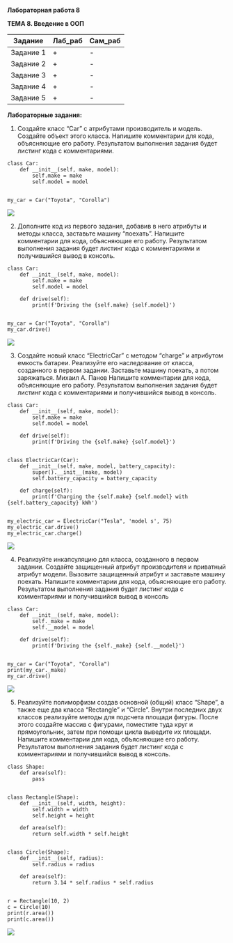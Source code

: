 ﻿**Лабораторная работа 8**

**ТЕМА 8. Введение в ООП**

| Задание    | Лаб_раб | Сам_раб |
|------------|---------|---------|
| Задание 1  | +       | -       |
| Задание 2  | +       | -       |
| Задание 3  | +       | -       |
| Задание 4  | +       | -       |
| Задание 5  | +       | -       |

**Лабораторные задания:**

1) Создайте класс “Car” с атрибутами производитель и модель. Создайте
   объект этого класса. Напишите комментарии для кода, объясняющие
   его работу. Результатом выполнения задания будет листинг кода с
   комментариями.
```
class Car:
    def __init__(self, make, model):
        self.make = make
        self.model = model


my_car = Car("Toyota", "Corolla")
```
![](https://github.com/polinati4444/labs/blob/%D0%A2%D0%B5%D0%BC%D0%B0_8/1.png)

2) Дополните код из первого задания, добавив в него атрибуты и методы
   класса, заставьте машину “поехать”. Напишите комментарии для кода,
   объясняющие его работу. Результатом выполнения задания будет
   листинг кода с комментариями и получившийся вывод в консоль.
```
class Car:
    def __init__(self, make, model):
        self.make = make
        self.model = model

    def drive(self):
        print(f'Driving the {self.make} {self.model}')


my_car = Car("Toyota", "Corolla")
my_car.drive()
```
![](https://github.com/polinati4444/labs/blob/%D0%A2%D0%B5%D0%BC%D0%B0_8/2.png)

3) Создайте новый класс “ElectricCar” с методом “charge” и атрибутом
   емкость батареи. Реализуйте его наследование от класса, созданного в
   первом задании. Заставьте машину поехать, а потом заряжаться.
   Михаил А. Панов
   Напишите комментарии для кода, объясняющие его работу.
   Результатом выполнения задания будет листинг кода с комментариями
   и получившийся вывод в консоль.
```
class Car:
    def __init__(self, make, model):
        self.make = make
        self.model = model

    def drive(self):
        print(f'Driving the {self.make} {self.model}')


class ElectricCar(Car):
    def __init__(self, make, model, battery_capacity):
        super().__init__(make, model)
        self.battery_capacity = battery_capacity

    def charge(self):
        print(f'Charging the {self.make} {self.model} with {self.battery_capacity} kWh')


my_electric_car = ElectricCar("Tesla", 'model s', 75)
my_electric_car.drive()
my_electric_car.charge()

```
![](https://github.com/polinati4444/labs/blob/%D0%A2%D0%B5%D0%BC%D0%B0_8/3.png)

4) Реализуйте инкапсуляцию для класса, созданного в первом задании.
   Создайте защищенный атрибут производителя и приватный атрибут
   модели. Вызовите защищенный атрибут и заставьте машину поехать.
   Напишите комментарии для кода, объясняющие его работу.
   Результатом выполнения задания будет листинг кода с комментариями
   и получившийся вывод в консоль
```
class Car:
    def __init__(self, make, model):
        self._make = make
        self.__model = model

    def drive(self):
        print(f'Driving the {self._make} {self.__model}')


my_car = Car("Toyota", "Corolla")
print(my_car._make)
my_car.drive()
```
![](https://github.com/polinati4444/labs/blob/%D0%A2%D0%B5%D0%BC%D0%B0_8/4.png)

5) Реализуйте полиморфизм создав основной (общий) класс “Shape”, а
   также еще два класса “Rectangle” и “Circle”. Внутри последних двух
   классов реализуйте методы для подсчета площади фигуры. После этого
   создайте массив с фигурами, поместите туда круг и прямоугольник,
   затем при помощи цикла выведите их площади. Напишите
   комментарии для кода, объясняющие его работу. Результатом
   выполнения задания будет листинг кода с комментариями и
   получившийся вывод в консоль.

```
class Shape:
    def area(self):
        pass


class Rectangle(Shape):
    def __init__(self, width, height):
        self.width = width
        self.height = height

    def area(self):
        return self.width * self.height


class Circle(Shape):
    def __init__(self, radius):
        self.radius = radius

    def area(self):
        return 3.14 * self.radius * self.radius


r = Rectangle(10, 2)
c = Circle(10)
print(r.area())
print(c.area())

```

![](https://github.com/polinati4444/labs/blob/%D0%A2%D0%B5%D0%BC%D0%B0_8/5.png)
